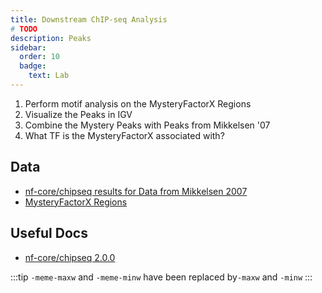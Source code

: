 ```yaml
---
title: Downstream ChIP-seq Analysis
# TODO
description: Peaks
sidebar:
  order: 10
  badge:
    text: Lab
---
```


1. Perform motif analysis on the MysteryFactorX Regions
2. Visualize the Peaks in IGV
3. Combine the Mystery Peaks with Peaks from Mikkelsen '07
4. What TF is the MysteryFactorX associated with?

## Data

- [nf-core/chipseq results for Data from Mikkelsen 2007](https://huggingface.co/datasets/funlab/mikkelsen_2007)
- [MysteryFactorX Regions](https://huggingface.co/datasets/funlab/applied-genomics/resolve/main/chipseq/MysteryFactorX_ChIPseq_mm10.bed)

## Useful Docs

- [nf-core/chipseq 2.0.0](https://nf-co.re/chipseq/2.0.0/docs)

:::tip
`-meme-maxw` and `-meme-minw` have been replaced by`-maxw` and `-minw`
:::
